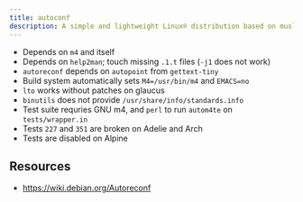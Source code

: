 ```yaml
---
title: autoconf
description: A simple and lightweight Linux® distribution based on musl libc and toybox
---
```


- Depends on `m4` and itself
- Depends on `help2man`; touch missing `.1.t` files (`-j1` does not work)
- `autoreconf` depends on `autopoint` from `gettext-tiny`
- Build system automatically sets `M4=/usr/bin/m4` and `EMACS=no`
- `lto` works without patches on glaucus
- `binutils` does not provide `/usr/share/info/standards.info`
- Test suite requries GNU m4, and `perl` to run `autom4te` on `tests/wrapper.in`
- Tests `227` and `351` are broken on Adelie and Arch
- Tests are disabled on Alpine

## Resources
- https://wiki.debian.org/Autoreconf
